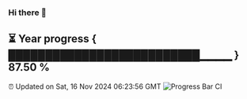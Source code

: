 ### Hi there 👋
⏳ Year progress { ██████████████████████████▁▁▁▁ } 87.50 %
---
⏰ Updated on Sat, 16 Nov 2024 06:23:56 GMT
![Progress Bar CI](https://github.com/liununu/liununu/workflows/Progress%20Bar%20CI/badge.svg)
